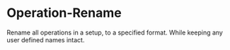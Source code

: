 # Operation-Rename
 Rename all operations in a setup, to a specified format. While keeping any user defined names intact.
